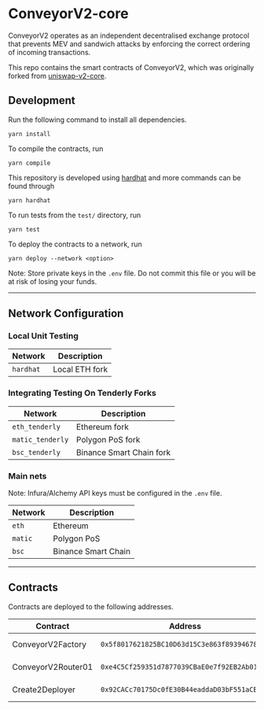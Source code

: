 # ConveyorV2-core

ConveyorV2 operates as an independent decentralised exchange protocol that prevents MEV and sandwich attacks by enforcing the correct ordering of incoming transactions.

This repo contains the smart contracts of ConveyorV2, which was originally forked from [uniswap-v2-core](https://github.com/Uniswap/uniswap-v2-core).

## Development

Run the following command to install all dependencies.

```shell
yarn install
```

To compile the contracts, run

```shell
yarn compile
```

This repository is developed using [hardhat](https://hardhat.org/) and more commands can be found through

```shell
yarn hardhat
```

To run tests from the `test/` directory, run

```shell
yarn test
```

To deploy the contracts to a network, run

```shell
yarn deploy --network <option>
```

Note: Store private keys in the `.env` file. Do not commit this file or you will be at risk of losing your funds.

---

## Network Configuration

### Local Unit Testing

|Network|Description|
|---|---|
|`hardhat`|Local ETH fork|

### Integrating Testing On Tenderly Forks

|Network|Description|
|---|---|
|`eth_tenderly`|Ethereum fork|
|`matic_tenderly`|Polygon PoS fork|
|`bsc_tenderly`|Binance Smart Chain fork|

### Main nets

Note: Infura/Alchemy API keys must be configured in the `.env` file.

|Network|Description|
|---|---|
|`eth`|Ethereum|
|`matic`|Polygon PoS|
|`bsc`|Binance Smart Chain|

---

## Contracts

Contracts are deployed to the following addresses.

|Contract|Address|Network|
|---|---|---|
|ConveyorV2Factory|`0x5f8017621825BC10D63d15C3e863f893946781F7`|BSC, Polygon|
|ConveyorV2Router01|`0xe4C5Cf259351d7877039CBaE0e7f92EB2Ab017EB`|BSC, Polygon|
|Create2Deployer|`0x92CACc70175Dc0fE30B44eaddaD03bF551aCB430`|BSC, Polygon|
